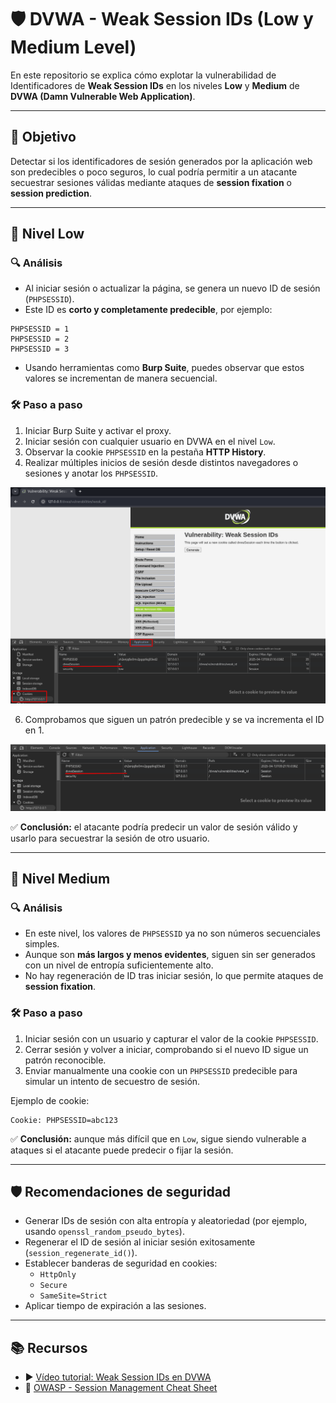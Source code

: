 # 🛡️ DVWA - Weak Session IDs (Low y Medium Level)

En este repositorio se explica cómo explotar la vulnerabilidad de Identificadores de **Weak Session IDs** en los niveles **Low** y **Medium** de **DVWA (Damn Vulnerable Web Application)**.

---

## 🎯 Objetivo

Detectar si los identificadores de sesión generados por la aplicación web son predecibles o poco seguros, lo cual podría permitir a un atacante secuestrar sesiones válidas mediante ataques de **session fixation** o **session prediction**.

---

## 🔧 Nivel Low

### 🔍 Análisis

- Al iniciar sesión o actualizar la página, se genera un nuevo ID de sesión (`PHPSESSID`).
- Este ID es **corto y completamente predecible**, por ejemplo:

```
PHPSESSID = 1
PHPSESSID = 2
PHPSESSID = 3
```

- Usando herramientas como **Burp Suite**, puedes observar que estos valores se incrementan de manera secuencial.

### 🛠 Paso a paso

1. Iniciar Burp Suite y activar el proxy.
2. Iniciar sesión con cualquier usuario en DVWA en el nivel `Low`.
3. Observar la cookie `PHPSESSID` en la pestaña **HTTP History**.
4. Realizar múltiples inicios de sesión desde distintos navegadores o sesiones y anotar los `PHPSESSID`.

![WSI_Low](assets/WSI_Low.png) 

6. Comprobamos que siguen un patrón predecible y se va incrementa el ID en 1.

![WSI_Lowv2](assets/WSI_Lowv2.png) 

✅ **Conclusión:** el atacante podría predecir un valor de sesión válido y usarlo para secuestrar la sesión de otro usuario.

---

## 🔧 Nivel Medium

### 🔍 Análisis

- En este nivel, los valores de `PHPSESSID` ya no son números secuenciales simples.
- Aunque son **más largos y menos evidentes**, siguen sin ser generados con un nivel de entropía suficientemente alto.
- No hay regeneración de ID tras iniciar sesión, lo que permite ataques de **session fixation**.

### 🛠 Paso a paso

1. Iniciar sesión con un usuario y capturar el valor de la cookie `PHPSESSID`.
2. Cerrar sesión y volver a iniciar, comprobando si el nuevo ID sigue un patrón reconocible.
3. Enviar manualmente una cookie con un `PHPSESSID` predecible para simular un intento de secuestro de sesión.

Ejemplo de cookie:
```
Cookie: PHPSESSID=abc123
```

✅ **Conclusión:** aunque más difícil que en `Low`, sigue siendo vulnerable a ataques si el atacante puede predecir o fijar la sesión.

---

## 🛡️ Recomendaciones de seguridad

- Generar IDs de sesión con alta entropía y aleatoriedad (por ejemplo, usando `openssl_random_pseudo_bytes`).
- Regenerar el ID de sesión al iniciar sesión exitosamente (`session_regenerate_id()`).
- Establecer banderas de seguridad en cookies:
  - `HttpOnly`
  - `Secure`
  - `SameSite=Strict`
- Aplicar tiempo de expiración a las sesiones.

---

## 📚 Recursos

- ▶️ [Vídeo tutorial: Weak Session IDs en DVWA](https://www.youtube.com/watch?v=xzKEXAdlxPU&list=PLHUKi1UlEgOJLPSFZaFKMoexpM6qhOb4Q&index=10)
- 📖 [OWASP - Session Management Cheat Sheet](https://cheatsheetseries.owasp.org/cheatsheets/Session_Management_Cheat_Sheet.html)
